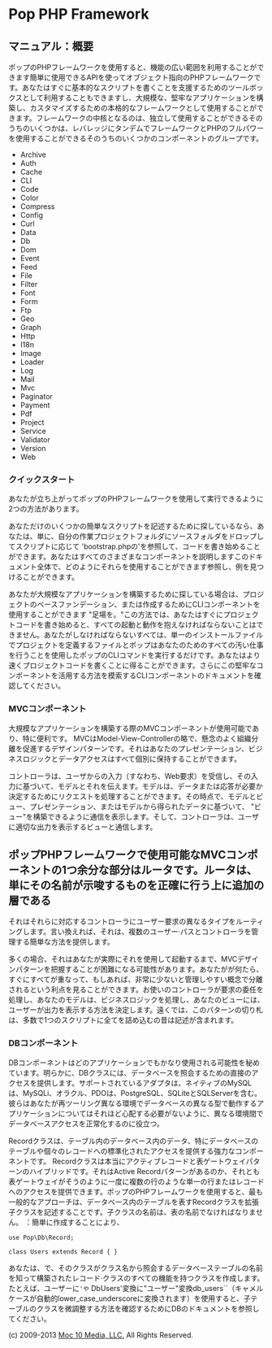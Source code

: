 Pop PHP Framework
=================

マニュアル：概要
---------------

ポップのPHPフレームワークを使用すると、機能の広い範囲を利用することができます簡単に使用できるAPIを使ってオブジェクト指向のPHPフレームワークです。あなたはすぐに基本的なスクリプトを書くことを支援するためのツールボックスとして利用することもできますし、大規模な、堅牢なアプリケーションを構築し、カスタマイズするための本格的なフレームワークとして使用することができます。フレームワークの中核となるのは、独立して使用することができるそのうちのいくつかは、レバレッジにタンデムでフレームワークとPHPのフルパワーを使用することができるそのうちのいくつかのコンポーネントのグループです。

-   Archive
-   Auth
-   Cache
-   CLI
-   Code
-   Color
-   Compress
-   Config
-   Curl
-   Data
-   Db
-   Dom
-   Event
-   Feed
-   File
-   Filter
-   Font
-   Form
-   Ftp
-   Geo
-   Graph
-   Http
-   I18n
-   Image
-   Loader
-   Log
-   Mail
-   Mvc
-   Paginator
-   Payment
-   Pdf
-   Project
-   Service
-   Validator
-   Version
-   Web

### クイックスタート

あなたが立ち上がってポップのPHPフレームワークを使用して実行できるように2つの方法があります。

あなただけのいくつかの簡単なスクリプトを記述するために探しているなら、あなたは、単に、自分の作業プロジェクトフォルダにソースフォルダをドロップしてスクリプトに応じて
'bootstrap.phpの'を参照して、コードを書き始めることができます。あなたはすべてのさまざまなコンポーネントを説明しますこのドキュメント全体で、どのようにそれらを使用することができます参照し、例を見つけることができます。

あなたが大規模なアプリケーションを構築するために探している場合は、プロジェクトのベースファンデーション、または作成するためにCLIコンポーネントを使用することができます
"足場を。"この方法では、あなたはすぐにプロジェクトコードを書き始めると、すべての起動と動作を抱えなければならないことはできません。あなたがしなければならないすべては、単一のインストールファイルでプロジェクトを定義するファイルとポップはあなたのためのすべての汚い仕事を行うことを使用したポップのCLIコマンドを実行するだけです。あなたはより速くプロジェクトコードを書くことに得ることができます。さらにこの堅牢なコンポーネントを活用する方法を模索するCLIコンポーネントのドキュメントを確認してください。

### MVCコンポーネント

大規模なアプリケーションを構築する際のMVCコンポーネントが使用可能であり、特に便利です。
MVCはModel-View-Controllerの略で、懸念のよく組織分離を促進するデザインパターンです。それはあなたのプレゼンテーション、ビジネスロジックとデータアクセスはすべて個別に保持することができます。

コントローラは、ユーザからの入力（すなわち、Web要求）を受信し、その入力に基づいて、モデルとそれを伝えます。モデルは、データまたは応答が必要か決定するためにリクエストを処理することができます。その時点で、モデルとビュー、プレゼンテーション、またはモデルから得られたデータに基づいて、
"ビュー"を構築できるように通信を表示します。そして、コントローラは、ユーザに適切な出力を表示するビューと通信します。

ポップPHPフレームワークで使用可能なMVCコンポーネントの1つ余分な部分はルータです。ルータは、単にその名前が示唆するものを正確に行う上に追加の層である
-
それはそれらに対応するコントローラにユーザー要求の異なるタイプをルーティングします。言い換えれば、それは、複数のユーザー·パスとコントローラを管理する簡単な方法を提供します。

多くの場合、それはあなたが実際にそれを使用して起動するまで、MVCデザインパターンを把握することが困難になる可能性があります。あなたがが何たら、すぐにすべてが重なって、もしあれば、非常に少ないと管理しやすい概念で分離されるという利点を見ることができます。お使いのコントローラが要求の委任を処理し、あなたのモデルは、ビジネスロジックを処理し、あなたのビューには、ユーザーが出力を表示する方法を決定します。遠くでは、このパターンの切り札は、多数で1つのスクリプトに全てを詰め込むの昔は記述が含まれます。

### DBコンポーネント

DBコンポーネントはどのアプリケーションでもかなり使用される可能性を秘めています。明らかに、DBクラスには、データベースを照会するための直接のアクセスを提供します。サポートされているアダプタは、ネイティブのMySQLは、MySQLi、オラクル、PDOは、PostgreSQL、SQLiteとSQLServerを含む。彼らはあなたが再ツーリング異なる環境でデータベースの異なる型で動作するアプリケーションについてはそれほど心配する必要がないように、異なる環境間でデータベースアクセスを正常化するのに役立つ。

Recordクラスは、テーブル内のデータベース内のデータ、特にデータベースのテーブルや個々のレコードへの標準化されたアクセスを提供する強力なコンポーネントです。 Recordクラスは本当にアクティブレコードと表ゲートウェイパターンのハイブリッドです。それはActive Recordパターンがあるのか、それとも表ゲートウェイがそうのように一度に複数の行のような単一の行またはレコードへのアクセスを提供できます。ポップのPHPフレームワークを使用すると、最も一般的なアプローチは、データベース内のテーブルを表すRecordクラスを拡張子クラスを記述することです。子クラスの名前は、表の名前でなければなりません。 ：簡単に作成することにより、

    use Pop\Db\Record;

    class Users extends Record { }

あなたは、で、そのクラスがクラス名から照会するデータベーステーブルの名前を知って構築されたレコード·クラスのすべての機能を持つクラスを作成します。たとえば、ユーザーに`'や` DbUsers'変換に"ユーザー"変換db_users``（キャメルケースが自動的lower_case_underscoreに変換されます）を使用すると、子テーブルのクラスを微調整する方法を確認するためにDBのドキュメントを参照してください。

\(c) 2009-2013 [Moc 10 Media, LLC.](http://www.moc10media.com) All
Rights Reserved.
